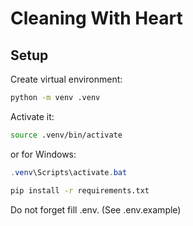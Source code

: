 # Cleaning With Heart

## Setup

Create virtual environment:

```bash
python -m venv .venv
```

Activate it:

```bash
source .venv/bin/activate
```

or for Windows:

```powershell
.venv\Scripts\activate.bat
```

```bash
pip install -r requirements.txt
```

Do not forget fill .env. (See .env.example)
